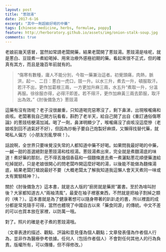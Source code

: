 ```yaml
---
layout: post
title: "葱豉湯"
date: 2017-6-16
excerpt: "其中一劑超級好喝的中藥"
tags: [chinese-medicine, herbs, formulae, poppy]
feature: http://herboratory.github.io/assets/img/onion-stalk-soup.jpg
comments: true
---
```


老娘前幾天感冒，當然如常請老闆開藥，結果老闆開了蔥豉湯。蔥豉湯是啥呢，就是蔥白、豆豉煮一煮給喝掉、用來治療外感極初期的藥。看起來很不正式，但的確真有其方，而且是幾百年前就有的。

>“傷寒有數種，庸人不能分別，今取一藥兼治這者。初覺頭痛，肉熱，脈洪，起一、二日：蔥白一虎口，豉一升。以水三升，煮去一升，頓服取汗。若汗不出，更作加葛根三兩，一方更加升麻三兩，水五升“煮取一升，分溫再服。徐徐服亦得，必得汗即差。若不得汗，更作加麻黃三兩去節服，取汗出為效。”《肘後備急方》蔥豉湯

這藥有沒有效呢？老子沒很嚴重，只知道喝完惡寒沒了，剩下鼻涕，出現喉嚨痛和痰咳。老闆著我自己開方玩看看，斟酌了老半天，給自己開了出自《重訂通俗傷寒論》的蔥豉桔梗湯加減。喝了一劑，鼻涕明顯少了，喉嚨痛沒了痰咳沒這麼慘（老娘咳到回不過氣好不好），但因為炒梔子要自己炮製好麻煩，又懶得找替代藥，就喝私人偏方（小朋友別亂學唄！）。

話說啊，全世界只要味覺沒失常的人都知道中藥不好喝。如果問我最好喝的中藥，一鹹一甜的首選絕對是蔥豉湯和桂枝湯。蔥豉湯煮出來，完全就是煮麵湯底的味道！煮好藥的那刻，巴不得丟幾個香菇和一個麵條進去煮一煮灑點蔥花順便藥渣給吃掉就好。只是老娘很開心的問老闆咋開這麼好喝的湯，以後能不能做為麵條湯底，結果老闆打槍說最好不要（大概老闆太了解我知道我這懶人會天天煮同一味或太有實驗精神？）。

關於《肘後備急方》這本書，就是古人版的“廚房就是藥房”叢書。至於為啥叫肘後？大家都知道古人“兩袖清風”，最愛在袖子裡塞東西，不然就是把袖子割掉之類的（咦？）。這本書就是為了健康著想可以隨身帶著的趴趴走的書，所以裡面的成分都是常見隨手可得，當然也體現了中國自古以來「藥食同源」的傳統。中文不差的可以也買本放在家裡，以防萬一哦。

對了。照片的確是老子煮的蔥豉湯哦。

（文章表達的描述、觀點、評論和意見僅為個人觀點；文章發表僅為作者個人行為，並非作為醫療參考依據。任何人（包括作者個人）不會對任何其他人的行為負責。版權所有，可以傳播，但不得修改。）